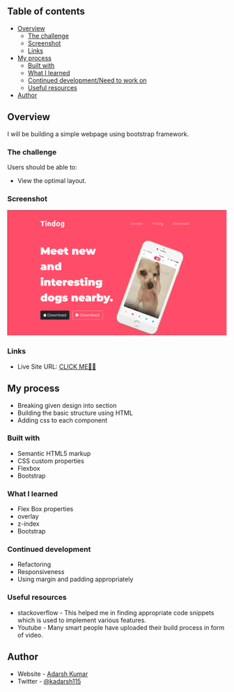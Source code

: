 
## Table of contents

- [Overview](#overview)
  - [The challenge](#the-challenge)
  - [Screenshot](#screenshot)
  - [Links](#links)
- [My process](#my-process)
  - [Built with](#built-with)
  - [What I learned](#what-i-learned)
  - [Continued development/Need to work on](#continued-development)
  - [Useful resources](#useful-resources)
- [Author](#author)


## Overview
I will be building a simple webpage using bootstrap framework.
### The challenge

Users should be able to:

- View the optimal layout.

### Screenshot

![](https://github.com/adarsh115/Frontend-Projects/blob/main/Tindog/images/design.PNG)

### Links


- Live Site URL: [CLICK ME🐱‍🏍](https://adarsh-tindog.netlify.app/)

## My process
- Breaking given design into section
- Building the basic structure using HTML
- Adding css to each component
### Built with

- Semantic HTML5 markup
- CSS custom properties
- Flexbox
- Bootstrap


### What I learned
- Flex Box properties
- overlay
- z-index
- Bootstrap


### Continued development
- Refactoring
- Responsiveness
- Using margin and padding appropriately


### Useful resources

- stackoverflow - This helped me in finding appropriate code snippets which is used to implement various features.
- Youtube - Many smart people have uploaded their build process in form of video.

## Author

- Website - [Adarsh Kumar](https://meadarshkumar.netlify.app/)
- Twitter - [@kadarsh115](https://twitter.com/kadarsh115)



